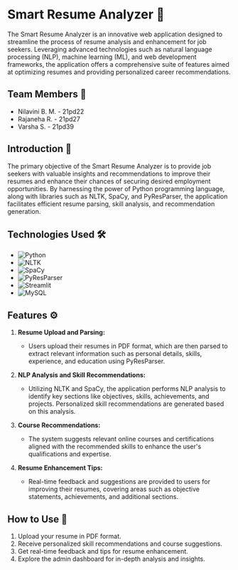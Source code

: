 # Smart Resume Analyzer 🚀

The Smart Resume Analyzer is an innovative web application designed to streamline the process of resume analysis and enhancement for job seekers. Leveraging advanced technologies such as natural language processing (NLP), machine learning (ML), and web development frameworks, the application offers a comprehensive suite of features aimed at optimizing resumes and providing personalized career recommendations.

## Team Members 🌟

- Nilavini B. M. - 21pd22
- Rajaneha R. - 21pd27
- Varsha S. - 21pd39

## Introduction 📝

The primary objective of the Smart Resume Analyzer is to provide job seekers with valuable insights and recommendations to improve their resumes and enhance their chances of securing desired employment opportunities. By harnessing the power of Python programming language, along with libraries such as NLTK, SpaCy, and PyResParser, the application facilitates efficient resume parsing, skill analysis, and recommendation generation.

## Technologies Used 🛠️

- ![Python](https://img.shields.io/badge/python-3670A0?style=for-the-badge&logo=python&logoColor=ffdd54)
- ![NLTK](https://img.shields.io/badge/NLTK-05A14E?style=for-the-badge&logo=nltk&logoColor=white)
- ![SpaCy](https://img.shields.io/badge/SpaCy-09A395?style=for-the-badge&logo=spacy&logoColor=white)
- ![PyResParser](https://img.shields.io/badge/PyResParser-5F4690?style=for-the-badge&logoColor=white)
- ![Streamlit](https://img.shields.io/static/v1?style=for-the-badge&message=Streamlit&color=FF4B4B&logo=Streamlit&logoColor=FFFFFF&label=)
- ![MySQL](https://img.shields.io/badge/MySQL-4479A1?style=for-the-badge&logo=mysql&logoColor=white)


## Features ⚙️

1. **Resume Upload and Parsing:**
   - Users upload their resumes in PDF format, which are then parsed to extract relevant information such as personal details, skills, experience, and education using PyResParser.
  
2. **NLP Analysis and Skill Recommendations:**
   - Utilizing NLTK and SpaCy, the application performs NLP analysis to identify key sections like objectives, skills, achievements, and projects. Personalized skill recommendations are generated based on this analysis.

3. **Course Recommendations:**
   - The system suggests relevant online courses and certifications aligned with the recommended skills to enhance the user's qualifications and expertise.

4. **Resume Enhancement Tips:**
   - Real-time feedback and suggestions are provided to users for improving their resumes, covering areas such as objective statements, achievements, and additional sections.

## How to Use 📌

1. Upload your resume in PDF format.
2. Receive personalized skill recommendations and course suggestions.
3. Get real-time feedback and tips for resume enhancement.
4. Explore the admin dashboard for in-depth analysis and insights.
